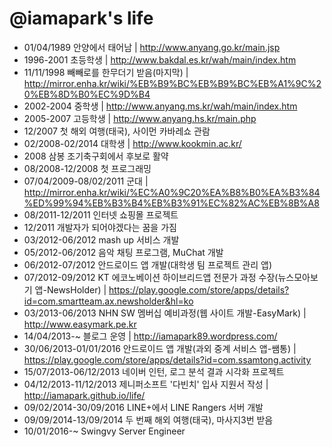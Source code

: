 @iamapark's life
===============

- 01/04/1989 안양에서 태어남 | http://www.anyang.go.kr/main.jsp
- 1996-2001 초등학생 | http://www.bakdal.es.kr/wah/main/index.htm
- 11/11/1998 빼빼로를 한무더기 받음(마지막)  | http://mirror.enha.kr/wiki/%EB%B9%BC%EB%B9%BC%EB%A1%9C%20%EB%8D%B0%EC%9D%B4
- 2002-2004 중학생 | http://www.anyang.ms.kr/wah/main/index.htm
- 2005-2007 고등학생 | http://www.anyang.hs.kr/main.php
- 12/2007 첫 해외 여행(태국), 사이먼 카바레쇼 관람
- 02/2008-02/2014 대학생 | http://www.kookmin.ac.kr/
- 2008 삼봉 조기축구회에서 후보로 활약
- 08/2008-12/2008 첫 프로그래밍 
- 07/04/2009-08/02/2011 군대 | http://mirror.enha.kr/wiki/%EC%A0%9C20%EA%B8%B0%EA%B3%84%ED%99%94%EB%B3%B4%EB%B3%91%EC%82%AC%EB%8B%A8
- 08/2011-12/2011 인터넷 쇼핑몰 프로젝트
- 12/2011 개발자가 되어야겠다는 꿈을 가짐
- 03/2012-06/2012 mash up 서비스 개발
- 05/2012-06/2012 음악 채팅 프로그램, MuChat 개발
- 06/2012-07/2012 안드로이드 앱 개발(대학생 팀 프로젝트 관리 앱)
- 07/2012-09/2012 KT 에코노베이션 하이브리드앱 전문가 과정 수장(뉴스모아보기 앱-NewsHolder) | https://play.google.com/store/apps/details?id=com.smartteam.ax.newsholder&hl=ko
- 03/2013-06/2013 NHN SW 멤버십 예비과정(웹 사이트 개발-EasyMark) | http://www.easymark.pe.kr
- 14/04/2013-~ 블로그 운영 | http://iamapark89.wordpress.com/
- 30/06/2013-01/01/2016 안드로이드 앱 개발(과외 중계 서비스 앱-쌤통) | https://play.google.com/store/apps/details?id=com.ssamtong.activity
- 15/07/2013-06/12/2013 네이버 인턴, 로그 분석 결과 시각화 프로젝트
- 04/12/2013-11/12/2013 제니퍼소프트 '다빈치' 입사 지원서 작성 | http://iamapark.github.io/life/
- 09/02/2014-30/09/2016 LINE+에서 LINE Rangers 서버 개발
- 09/09/2014-13/09/2014 두 번째 해외 여행(태국), 마사지3번 받음
- 10/01/2016-~ Swingvy Server Engineer
